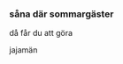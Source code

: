 ### såna där sommargäster

då får du att göra

jajamän


<!--stackedit_data:
eyJoaXN0b3J5IjpbMzYyNTMxMjQzLC04ODU1MTYzNzRdfQ==
-->